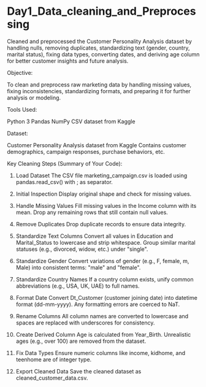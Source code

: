 # Day1_Data_cleaning_and_Preprocessing
Cleaned and preprocessed the Customer Personality Analysis dataset by handling nulls, removing duplicates, standardizing text (gender, country, marital status), fixing data types, converting dates, and deriving age column for better customer insights and future analysis.

 Objective:

To clean and preprocess raw marketing data by handling missing values, fixing inconsistencies, standardizing formats, and preparing it for further analysis or modeling.
 
 Tools Used:

Python 3
Pandas
NumPy
CSV dataset from Kaggle

 Dataset:
 
Customer Personality Analysis dataset from Kaggle
Contains customer demographics, campaign responses, purchase behaviors, etc.

 Key Cleaning Steps (Summary of Your Code):

1. Load Dataset
The CSV file marketing_campaign.csv is loaded using pandas.read_csv() with ; as separator.

2. Initial Inspection
Display original shape and check for missing values.

3. Handle Missing Values
Fill missing values in the Income column with its mean.
Drop any remaining rows that still contain null values.

4. Remove Duplicates
Drop duplicate records to ensure data integrity.

5. Standardize Text Columns
Convert all values in Education and Marital_Status to lowercase and strip whitespace.
Group similar marital statuses (e.g., divorced, widow, etc.) under "single".

6. Standardize Gender
Convert variations of gender (e.g., F, female, m, Male) into consistent terms: "male" and "female".

7. Standardize Country Names
If a country column exists, unify common abbreviations (e.g., USA, UK, UAE) to full names.

8. Format Date
Convert Dt_Customer (customer joining date) into datetime format (dd-mm-yyyy).
Any formatting errors are coerced to NaT.

9. Rename Columns
All column names are converted to lowercase and spaces are replaced with underscores for consistency.

10. Create Derived Column
Age is calculated from Year_Birth.
Unrealistic ages (e.g., over 100) are removed from the dataset.

11. Fix Data Types
Ensure numeric columns like income, kidhome, and teenhome are of integer type.

12. Export Cleaned Data
Save the cleaned dataset as cleaned_customer_data.csv.
